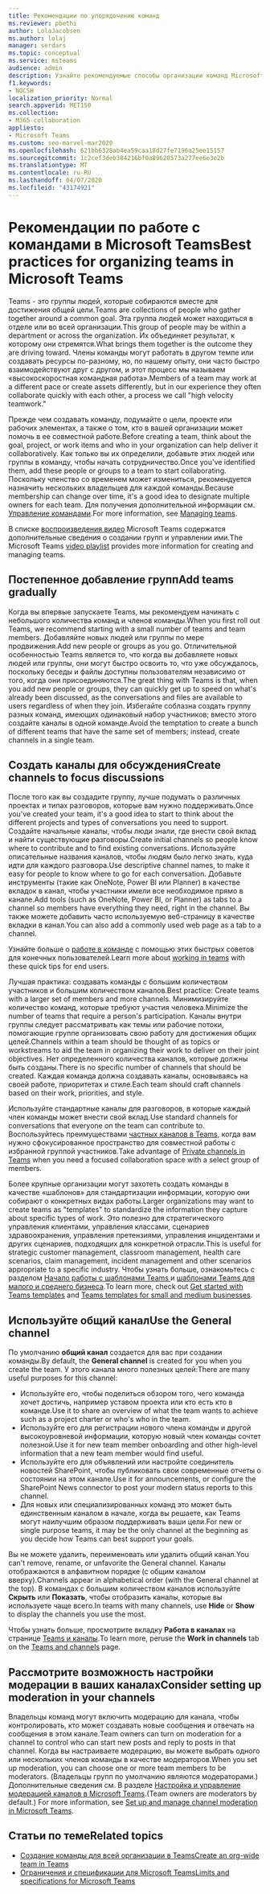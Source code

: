 ```yaml
---
title: Рекомендации по упорядочению команд
ms.reviewer: pbethi
author: LolaJacobsen
ms.author: lolaj
manager: serdars
ms.topic: conceptual
ms.service: msteams
audience: admin
description: Узнайте рекомендуемые способы организации команд Microsoft Teams в соответствии с потребностями вашей организации.
f1.keywords:
- NOCSH
localization_priority: Normal
search.appverid: MET150
ms.collection:
- M365-collaboration
appliesto:
- Microsoft Teams
ms.custom: seo-marvel-mar2020
ms.openlocfilehash: 621bb6328ab4ea59caa18d27fe7196a25ee15157
ms.sourcegitcommit: 1c2cef3deb384216bf0a89628573a277ee6e3e2b
ms.translationtype: MT
ms.contentlocale: ru-RU
ms.lasthandoff: 04/07/2020
ms.locfileid: "43174921"
---
```

<a name="best-practices-for-organizing-teams-in-microsoft-teams"></a><span data-ttu-id="577ad-103">Рекомендации по работе с командами в Microsoft Teams</span><span class="sxs-lookup"><span data-stu-id="577ad-103">Best practices for organizing teams in Microsoft Teams</span></span>
======================================================

<span data-ttu-id="577ad-104">Teams - это группы людей, которые собираются вместе для достижения общей цели.</span><span class="sxs-lookup"><span data-stu-id="577ad-104">Teams are collections of people who gather together around a common goal.</span></span> <span data-ttu-id="577ad-105">Эта группа людей может находиться в отделе или во всей организации.</span><span class="sxs-lookup"><span data-stu-id="577ad-105">This group of people may be within a department or across the organization.</span></span> <span data-ttu-id="577ad-106">Их объединяет результат, к которому они стремятся.</span><span class="sxs-lookup"><span data-stu-id="577ad-106">What brings them together is the outcome they are driving toward.</span></span> <span data-ttu-id="577ad-107">Члены команды могут работать в другом темпе или создавать ресурсы по-разному, но, по нашему опыту, они часто быстро взаимодействуют друг с другом, и этот процесс мы называем «высокоскоростная командная работа».</span><span class="sxs-lookup"><span data-stu-id="577ad-107">Members of a team may work at a different pace or create assets differently, but in our experience they often collaborate quickly with each other, a process we call "high velocity teamwork."</span></span>  

<span data-ttu-id="577ad-108">Прежде чем создавать команду, подумайте о цели, проекте или рабочих элементах, а также о том, кто в вашей организации может помочь в ее совместной работе.</span><span class="sxs-lookup"><span data-stu-id="577ad-108">Before creating a team, think about the goal, project, or work items and who in your organization can help deliver it collaboratively.</span></span> <span data-ttu-id="577ad-109">Как только вы их определили, добавьте этих людей или группы в команду, чтобы начать сотрудничество.</span><span class="sxs-lookup"><span data-stu-id="577ad-109">Once you've identified them, add these people or groups to a team to start collaborating.</span></span> <span data-ttu-id="577ad-110">Поскольку членство со временем может измениться, рекомендуется назначить нескольких владельцев для каждой команды.</span><span class="sxs-lookup"><span data-stu-id="577ad-110">Because membership can change over time, it's a good idea to designate multiple owners for each team.</span></span> <span data-ttu-id="577ad-111">Для получения дополнительной информации см. [Управление командами](https://support.office.com/article/Teams-and-Channels-df38ae23-8f85-46d3-b071-cb11b9de5499).</span><span class="sxs-lookup"><span data-stu-id="577ad-111">For more information, see [Managing teams](https://support.office.com/article/Teams-and-Channels-df38ae23-8f85-46d3-b071-cb11b9de5499).</span></span>

<span data-ttu-id="577ad-112">В списке [воспроизведения видео](https://www.youtube.com/playlist?list=PLXPr7gfUMmKwYKFSqoPN-aHQppI7rRQLf) Microsoft Teams содержатся дополнительные сведения о создании групп и управлении ими.</span><span class="sxs-lookup"><span data-stu-id="577ad-112">The Microsoft Teams [video playlist](https://www.youtube.com/playlist?list=PLXPr7gfUMmKwYKFSqoPN-aHQppI7rRQLf) provides more information for creating and managing teams.</span></span>

## <a name="add-teams-gradually"></a><span data-ttu-id="577ad-113">Постепенное добавление групп</span><span class="sxs-lookup"><span data-stu-id="577ad-113">Add teams gradually</span></span>

<span data-ttu-id="577ad-114">Когда вы впервые запускаете Teams, мы рекомендуем начинать с небольшого количества команд и членов команды.</span><span class="sxs-lookup"><span data-stu-id="577ad-114">When you first roll out Teams, we recommend starting with a small number of teams and team members.</span></span> <span data-ttu-id="577ad-115">Добавляйте новых людей или группы по мере продвижения.</span><span class="sxs-lookup"><span data-stu-id="577ad-115">Add new people or groups as you go.</span></span> <span data-ttu-id="577ad-116">Отличительной особенностью Teams является то, что когда вы добавляете новых людей или группы, они могут быстро освоить то, что уже обсуждалось, поскольку беседы и файлы доступны пользователям независимо от того, когда они присоединяются.</span><span class="sxs-lookup"><span data-stu-id="577ad-116">The great thing with Teams is that, when you add new people or groups, they can quickly get up to speed on what's already been discussed, as the conversations and files are available to users regardless of when they join.</span></span> <span data-ttu-id="577ad-117">Избегайте соблазна создать группу разных команд, имеющих одинаковый набор участников; вместо этого создайте каналы в одной команде.</span><span class="sxs-lookup"><span data-stu-id="577ad-117">Avoid the temptation to create a bunch of different teams that have the same set of members; instead, create channels in a single team.</span></span>

## <a name="create-channels-to-focus-discussions"></a><span data-ttu-id="577ad-118">Создать каналы для обсуждения</span><span class="sxs-lookup"><span data-stu-id="577ad-118">Create channels to focus discussions</span></span>

<span data-ttu-id="577ad-119">После того как вы создадите группу, лучше подумать о различных проектах и типах разговоров, которые вам нужно поддерживать.</span><span class="sxs-lookup"><span data-stu-id="577ad-119">Once you've created your team, it's a good idea to start to think about the different projects and types of conversations you need to support.</span></span> <span data-ttu-id="577ad-120">Создайте начальные каналы, чтобы люди знали, где внести свой вклад и найти существующие разговоры.</span><span class="sxs-lookup"><span data-stu-id="577ad-120">Create initial channels so people know where to contribute and to find existing conversations.</span></span> <span data-ttu-id="577ad-121">Используйте описательные названия каналов, чтобы людям было легко знать, куда идти для каждого разговора.</span><span class="sxs-lookup"><span data-stu-id="577ad-121">Use descriptive channel names, to make it easy for people to know where to go for each conversation.</span></span> <span data-ttu-id="577ad-122">Добавьте инструменты (такие как OneNote, Power BI или Planner) в качестве вкладок в канал, чтобы участники имели все необходимое прямо в канале.</span><span class="sxs-lookup"><span data-stu-id="577ad-122">Add tools (such as OneNote, Power BI, or Planner) as tabs to a channel so members have everything they need, right in the channel.</span></span> <span data-ttu-id="577ad-123">Вы также можете добавить часто используемую веб-страницу в качестве вкладки в канал.</span><span class="sxs-lookup"><span data-stu-id="577ad-123">You can also add a commonly used web page as a tab to a channel.</span></span>

<span data-ttu-id="577ad-124">Узнайте больше о [работе в команде](https://support.office.com/article/teams-and-channels-df38ae23-8f85-46d3-b071-cb11b9de5499#ID0EAABAAA=Work_in_teams) с помощью этих быстрых советов для конечных пользователей.</span><span class="sxs-lookup"><span data-stu-id="577ad-124">Learn more about [working in teams](https://support.office.com/article/teams-and-channels-df38ae23-8f85-46d3-b071-cb11b9de5499#ID0EAABAAA=Work_in_teams) with these quick tips for end users.</span></span>

<span data-ttu-id="577ad-125">Лучшая практика: создавать команды с большим количеством участников и большим количеством каналов.</span><span class="sxs-lookup"><span data-stu-id="577ad-125">Best practice: Create teams with a larger set of members and more channels.</span></span> <span data-ttu-id="577ad-126">Минимизируйте количество команд, которые требуют участия человека.</span><span class="sxs-lookup"><span data-stu-id="577ad-126">Minimize the number of teams that require a person's participation.</span></span> <span data-ttu-id="577ad-127">Каналы внутри группы следует рассматривать как темы или рабочие потоки, помогающие группе организовать свою работу для достижения общих целей.</span><span class="sxs-lookup"><span data-stu-id="577ad-127">Channels within a team should be thought of as topics or workstreams to aid the team in organizing their work to deliver on their joint objectives.</span></span> <span data-ttu-id="577ad-128">Нет определенного количества каналов, которые должны быть созданы.</span><span class="sxs-lookup"><span data-stu-id="577ad-128">There is no specific number of channels that should be created.</span></span> <span data-ttu-id="577ad-129">Каждая команда должна создавать каналы, основываясь на своей работе, приоритетах и стиле.</span><span class="sxs-lookup"><span data-stu-id="577ad-129">Each team should craft channels based on their work, priorities, and style.</span></span>

<span data-ttu-id="577ad-130">Используйте стандартные каналы для разговоров, в которые каждый член команды может внести свой вклад.</span><span class="sxs-lookup"><span data-stu-id="577ad-130">Use standard channels for conversations that everyone on the team can contribute to.</span></span> <span data-ttu-id="577ad-131">Воспользуйтесь преимуществами [частных каналов в Teams](private-channels.md), когда вам нужно сфокусированное пространство для совместной работы с избранной группой участников.</span><span class="sxs-lookup"><span data-stu-id="577ad-131">Take advantage of [Private channels in Teams](private-channels.md) when you need a focused collaboration space with a select group of members.</span></span>

<span data-ttu-id="577ad-132">Более крупные организации могут захотеть создать команды в качестве «шаблонов» для стандартизации информации, которую они собирают о конкретных видах работы.</span><span class="sxs-lookup"><span data-stu-id="577ad-132">Larger organizations may want to create teams as "templates" to standardize the information they capture about specific types of work.</span></span> <span data-ttu-id="577ad-133">Это полезно для стратегического управления клиентами, управления классами, сценариев здравоохранения, управления претензиями, управления инцидентами и других сценариев, подходящих для конкретной отрасли.</span><span class="sxs-lookup"><span data-stu-id="577ad-133">This is useful for strategic customer management, classroom management, health care scenarios, claim management, incident management and other scenarios appropriate to a specific industry.</span></span> <span data-ttu-id="577ad-134">Чтобы узнать больше, ознакомьтесь с разделом [Начало работы с шаблонами Teams ](get-started-with-teams-templates.md) и [шаблонами Teams для малого и среднего бизнеса](smb-templates.md).</span><span class="sxs-lookup"><span data-stu-id="577ad-134">To learn more, check out [Get started with Teams templates](get-started-with-teams-templates.md) and [Teams templates for small and medium businesses](smb-templates.md).</span></span>

## <a name="use-the-general-channel"></a><span data-ttu-id="577ad-135">Используйте общий канал</span><span class="sxs-lookup"><span data-stu-id="577ad-135">Use the General channel</span></span>

<span data-ttu-id="577ad-136">По умолчанию **общий канал** создается для вас при создании команды.</span><span class="sxs-lookup"><span data-stu-id="577ad-136">By default, the **General channel** is created for you when you create the team.</span></span> <span data-ttu-id="577ad-137">У этого канала много полезных целей:</span><span class="sxs-lookup"><span data-stu-id="577ad-137">There are many useful purposes for this channel:</span></span>

- <span data-ttu-id="577ad-138">Используйте его, чтобы поделиться обзором того, чего команда хочет достичь, например уставом проекта или кто есть кто в команде.</span><span class="sxs-lookup"><span data-stu-id="577ad-138">Use it to share an overview of what the team wants to achieve such as a project charter or who's who in the team.</span></span>
- <span data-ttu-id="577ad-139">Используйте его для регистрации нового члена команды и другой высокоуровневой информации, которую новый член команды сочтет полезной.</span><span class="sxs-lookup"><span data-stu-id="577ad-139">Use it for new team member onboarding and other high-level information that a new team member would find useful.</span></span>
- <span data-ttu-id="577ad-140">Используйте его для объявлений или настройте соединитель новостей SharePoint, чтобы публиковать свои современные отчеты о состоянии на этом канале.</span><span class="sxs-lookup"><span data-stu-id="577ad-140">Use it for announcements, or configure the SharePoint News connector to post your modern status reports to this channel.</span></span>  
- <span data-ttu-id="577ad-141">Для новых или специализированных команд это может быть единственным каналом в начале, когда вы решаете, как Teams могут наилучшим образом поддерживать ваши цели.</span><span class="sxs-lookup"><span data-stu-id="577ad-141">For new or single purpose teams, it may be the only channel at the beginning as you decide how Teams can best support your goals.</span></span>

<span data-ttu-id="577ad-142">Вы не можете удалить, переименовать или удалить общий канал.</span><span class="sxs-lookup"><span data-stu-id="577ad-142">You can't remove, rename, or unfavorite the General channel.</span></span> <span data-ttu-id="577ad-143">Каналы отображаются в алфавитном порядке (с общим каналом вверху).</span><span class="sxs-lookup"><span data-stu-id="577ad-143">Channels appear in alphabetical order (with the General channel at the top).</span></span> <span data-ttu-id="577ad-144">В командах с большим количеством каналов используйте **Скрыть** или **Показать**, чтобы отобразить каналы, которые вы используете чаще всего.</span><span class="sxs-lookup"><span data-stu-id="577ad-144">In teams with many channels, use **Hide** or **Show** to display the channels you use the most.</span></span>

<span data-ttu-id="577ad-145">Чтобы узнать больше, просмотрите вкладку **Работа в каналах** на странице [Teams и каналы](https://support.office.com/article/teams-and-channels-df38ae23-8f85-46d3-b071-cb11b9de5499#ID0EAABAAA=Work_in_channels).</span><span class="sxs-lookup"><span data-stu-id="577ad-145">To learn more, peruse the **Work in channels** tab on the [Teams and channels](https://support.office.com/article/teams-and-channels-df38ae23-8f85-46d3-b071-cb11b9de5499#ID0EAABAAA=Work_in_channels) page.</span></span>

## <a name="consider-setting-up-moderation-in-your-channels"></a><span data-ttu-id="577ad-146">Рассмотрите возможность настройки модерации в ваших каналах</span><span class="sxs-lookup"><span data-stu-id="577ad-146">Consider setting up moderation in your channels</span></span>

<span data-ttu-id="577ad-147">Владельцы команд могут включить модерацию для канала, чтобы контролировать, кто может создавать новые сообщения и отвечать на сообщения в этом канале.</span><span class="sxs-lookup"><span data-stu-id="577ad-147">Team owners can turn on moderation for a channel to control who can start new posts and reply to posts in that channel.</span></span> <span data-ttu-id="577ad-148">Когда вы настраиваете модерацию, вы можете выбрать одного или нескольких членов команды в качестве модераторов.</span><span class="sxs-lookup"><span data-stu-id="577ad-148">When you set up moderation, you can choose one or more team members to be moderators.</span></span> <span data-ttu-id="577ad-149">(Владельцы групп по умолчанию являются модераторами.) Дополнительные сведения см. В разделе [Настройка и управление модерацией каналов в Microsoft Teams](manage-channel-moderation-in-teams.md).</span><span class="sxs-lookup"><span data-stu-id="577ad-149">(Team owners are moderators by default.) For more information, see [Set up and manage channel moderation in Microsoft Teams](manage-channel-moderation-in-teams.md).</span></span>

## <a name="related-topics"></a><span data-ttu-id="577ad-150">Статьи по теме</span><span class="sxs-lookup"><span data-stu-id="577ad-150">Related topics</span></span>

- [<span data-ttu-id="577ad-151">Создание команды для всей организации в Teams</span><span class="sxs-lookup"><span data-stu-id="577ad-151">Create an org-wide team in Teams</span></span>](create-an-org-wide-team.md)
- [<span data-ttu-id="577ad-152">Ограничения и спецификации для Microsoft Teams</span><span class="sxs-lookup"><span data-stu-id="577ad-152">Limits and specifications for Microsoft Teams</span></span>](limits-specifications-teams.md)
